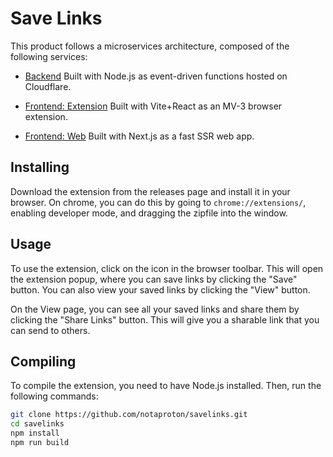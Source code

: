 # Save Links

This product follows a microservices architecture, composed of the following services:

- [Backend](./backend/README.md)
  Built with Node.js as event-driven functions hosted on Cloudflare.

- [Frontend: Extension](./frontend/extension/README.md)
  Built with Vite+React as an MV-3 browser extension.

- [Frontend: Web](./frontend/web/README.md)
  Built with Next.js as a fast SSR web app.

## Installing

Download the extension from the releases page and install it in your browser. On chrome, you can do this by going to `chrome://extensions/`, enabling developer mode, and dragging the zipfile into the window.

## Usage

To use the extension, click on the icon in the browser toolbar. This will open the extension popup, where you can save links by clicking the "Save" button. You can also view your saved links by clicking the "View" button.

On the View page, you can see all your saved links and share them by clicking the "Share Links" button. This will give you a sharable link that you can send to others.

## Compiling

To compile the extension, you need to have Node.js installed. Then, run the following commands:

```bash
git clone https://github.com/notaproton/savelinks.git
cd savelinks
npm install
npm run build
```
